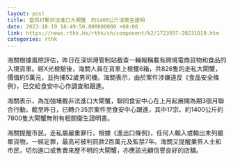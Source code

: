 ```yaml
---
layout: post
title: 當局打擊非法進口大閘蟹　約1400公斤沒衞生證明
date: 2023-10-19 18:49:50.000000000 +08:00
link: https://news.rthk.hk/rthk/ch/component/k2/1723937-20231019.htm
categories: rthk
---
```


海關根據風險評估，昨日在深圳灣管制站截查一輛報稱載有跨境電商貨物和食品的入境貨車。經X光檢驗後，海關人員在貨車上檢獲6箱，共826隻的走私大閘蟹，價值約5萬元，並拘捕52歲男司機。海關表示，由於案件涉嫌違反《食品安全條例》，已交給食安中心作調查和跟進。

海關表示，為加強堵截非法進口大閘蟹，聯同食安中心在上月起展開為期3個月聯合行動。截至昨日，已轉介35宗案件至食安中心跟進，其中17宗、約1400公斤約7800隻大閘蟹無附有相關衛生證明書。

海關提醒市民，走私屬嚴重罪行，根據《進出口條例》，任何人輸入或輸出未列艙單貨物，一經定罪，最高可被判罰款2百萬元及監禁7年。海關又提醒業界人士和市民，切勿進口或售賣來歷不明的大閘蟹，亦應該光顧信譽良好的店舖。
